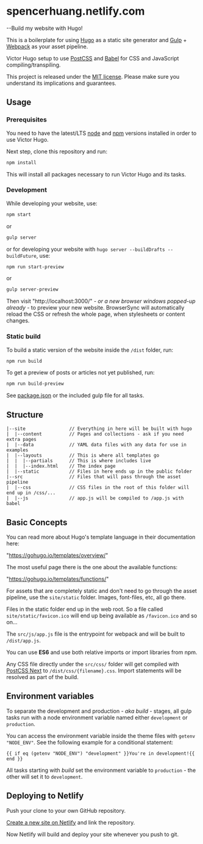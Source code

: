 # spencerhuang.netlify.com

--Build my website with Hugo!

This is a boilerplate for using [Hugo](https://gohugo.io/) as a static site
generator and [Gulp](https://gulpjs.com/) + [Webpack](https://webpack.js.org/)
as your asset pipeline.

Victor Hugo setup to use [PostCSS](http://postcss.org/) and
[Babel](https://babeljs.io/) for CSS and JavaScript compiling/transpiling.

This project is released under the [MIT license](LICENSE). Please make sure you
understand its implications and guarantees.

## Usage

### Prerequisites

You need to have the latest/LTS [node](https://nodejs.org/en/download/) and
[npm](https://www.npmjs.com/get-npm) versions installed in order to use Victor
Hugo.

Next step, clone this repository and run:

```bash
npm install
```

This will install all packages necessary to run Victor Hugo and its tasks.

### Development

While developing your website, use:

```bash
npm start
```

or

```bash
gulp server
```

or for developing your website with `hugo server --buildDrafts --buildFuture`, use:

```bash
npm run start-preview
```

or

```bash
gulp server-preview
```

Then visit "http://localhost:3000/" *- or a new browser windows popped-up already
-* to preview your new website. BrowserSync will automatically reload the CSS
or refresh the whole page, when stylesheets or content changes.

### Static build

To build a static version of the website inside the `/dist` folder, run:

```bash
npm run build
```

To get a preview of posts or articles not yet published, run:

```bash
npm run build-preview
```

See [package.json](package.json#L7) or the included gulp file for all tasks.

## Structure

```
|--site                // Everything in here will be built with hugo
|  |--content          // Pages and collections - ask if you need extra pages
|  |--data             // YAML data files with any data for use in examples
|  |--layouts          // This is where all templates go
|  |  |--partials      // This is where includes live
|  |  |--index.html    // The index page
|  |--static           // Files in here ends up in the public folder
|--src                 // Files that will pass through the asset pipeline
|  |--css              // CSS files in the root of this folder will end up in /css/...
|  |--js               // app.js will be compiled to /app.js with babel
```

## Basic Concepts

You can read more about Hugo's template language in their documentation here:

"https://gohugo.io/templates/overview/"

The most useful page there is the one about the available functions:

"https://gohugo.io/templates/functions/"

For assets that are completely static and don't need to go through the asset pipeline,
use the `site/static` folder. Images, font-files, etc, all go there.

Files in the static folder end up in the web root. So a file called `site/static/favicon.ico`
will end up being available as `/favicon.ico` and so on...

The `src/js/app.js` file is the entrypoint for webpack and will be built to `/dist/app.js`.

You can use **ES6** and use both relative imports or import libraries from npm.

Any CSS file directly under the `src/css/` folder will get compiled with
[PostCSS Next](http://cssnext.io/) to `/dist/css/{filename}.css`. Import
statements will be resolved as part of the build.

## Environment variables

To separate the development and production *- aka build -* stages, all gulp
tasks run with a node environment variable named either `development` or
`production`.

You can access the environment variable inside the theme files with `getenv
"NODE_ENV"`. See the following example for a conditional statement:

    {{ if eq (getenv "NODE_ENV") "development" }}You're in development!{{ end }}

All tasks starting with *build* set the environment variable to `production` -
the other will set it to `development`.

## Deploying to Netlify

Push your clone to your own GitHub repository.

[Create a new site on Netlify](https://app.netlify.com/start) and link the repository.

Now Netlify will build and deploy your site whenever you push to git.
